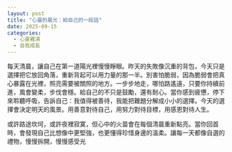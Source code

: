 ```yaml
---
layout: post
title: "心靈的晨光：給自己的一段話"
date: 2025-09-15
categories:
  - 心靈雞湯
  - 自我成長
---
```


每天清晨，讓自己在第一道陽光裡慢慢睜眼。昨天的失敗像沉重的背包，今天只是選擇把它放回角落，重新背起可以用力量的那一半。別害怕脆弱，因為脆弱會把真心暴露在光裡，照亮需要被關照的地方。一步步地走，哪怕路遙遠，只要你持續前進，風會變柔，步伐會穩。給自己的不只是鼓勵，還有耐心。當你感到疲憊，停下來聆聽呼吸，告訴自己：我值得被善待，我能把難題分解成小小的選擇。今天的選擇會決定明天的風景。用善意對待自己，用努力對待目標，用感恩對待人生。

或許路途坎坷，或許夜裡寂寞，但心中的火苗會在每個清晨重新點亮。當你回首時，會發現自己比想像中更堅強，也更懂得珍惜身邊的溫柔。讓每一天都像自選的禮物，慢慢拆開，慢慢感受光